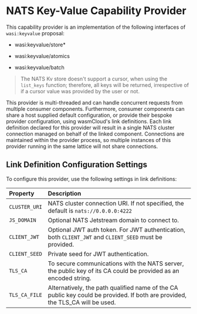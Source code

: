 # NATS Key-Value Capability Provider

This capability provider is an implementation of the following interfaces of `wasi:keyvalue` proposal:

*   wasi:keyvalue/store\*

*   wasi:keyvalue/atomics

*   wasi:keyvalue/batch

> The NATS Kv store doesn't support a cursor, when using the `list_keys` function; therefore, all keys will be returned, irrespective of if a cursor value was provided by the user or not.

This provider is multi-threaded and can handle concurrent requests from multiple consumer components. Furthermore, consumer components can share a host supplied default configuration, or provide their bespoke provider configuration, using wasmCloud's link definitions. Each link definition declared for this provider will result in a single NATS cluster connection managed on behalf of the linked component. Connections are maintained within the provider process, so multiple instances of this provider running in the same lattice will not share connections.

## Link Definition Configuration Settings

To configure this provider, use the following settings in link definitions:

| **Property**  | **Description**                                                                                                                |
| :------------ | :----------------------------------------------------------------------------------------------------------------------------- |
| `CLUSTER_URI` | NATS cluster connection URI. If not specified, the default is `nats://0.0.0.0:4222`                                            |
| `JS_DOMAIN`   | Optional NATS Jetstream domain to connect to.                                                                                  |
| `CLIENT_JWT`  | Optional JWT auth token. For JWT authentication, both `CLIENT_JWT` and `CLIENT_SEED` must be provided.                         |
| `CLIENT_SEED` | Private seed for JWT authentication.                                                                                           |
| `TLS_CA`      | To secure communications with the NATS server, the public key of its CA could be provided as an encoded string.                |
| `TLS_CA_FILE` | Alternatively, the path qualified name of the CA public key could be provided. If both are provided, the TLS\_CA will be used. |

